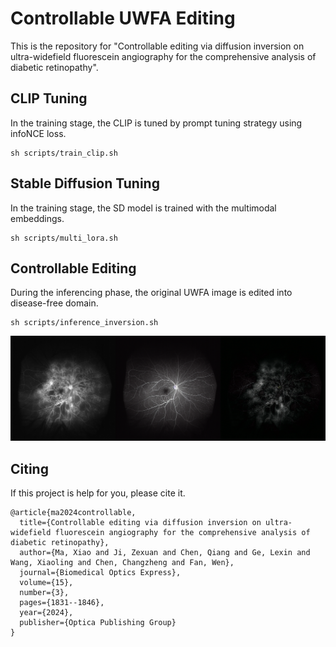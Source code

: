# Controllable UWFA Editing

This is the repository for "Controllable editing via diffusion inversion on ultra-widefield fluorescein angiography for the comprehensive analysis of diabetic retinopathy".

## CLIP Tuning
In the training stage, the CLIP is tuned by prompt tuning strategy using infoNCE loss.
```
sh scripts/train_clip.sh
```

## Stable Diffusion Tuning
In the training stage, the SD model is trained with the multimodal embeddings.
```
sh scripts/multi_lora.sh
```

## Controllable Editing
During the inferencing phase, the original UWFA image is edited into disease-free domain.
```
sh scripts/inference_inversion.sh
```
<img src="results/UWFA/npdr_0_late.bmp">

## Citing
If this project is help for you, please cite it.
```
@article{ma2024controllable,
  title={Controllable editing via diffusion inversion on ultra-widefield fluorescein angiography for the comprehensive analysis of diabetic retinopathy},
  author={Ma, Xiao and Ji, Zexuan and Chen, Qiang and Ge, Lexin and Wang, Xiaoling and Chen, Changzheng and Fan, Wen},
  journal={Biomedical Optics Express},
  volume={15},
  number={3},
  pages={1831--1846},
  year={2024},
  publisher={Optica Publishing Group}
}
```
